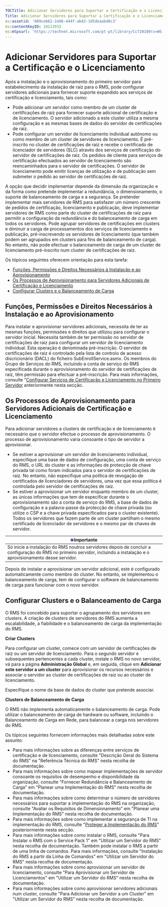 ```yaml
---
TOCTitle: Adicionar Servidores para Suportar a Certificação e o Licenciamento
Title: Adicionar Servidores para Suportar a Certificação e o Licenciamento
ms:assetid: '089ceb62-2a96-444f-ab42-1d5deaabd0c3'
ms:contentKeyID: 18123933
ms:mtpsurl: 'https://technet.microsoft.com/pt-pt/library/Cc720189(v=WS.10)'
---
```


Adicionar Servidores para Suportar a Certificação e o Licenciamento
===================================================================

Após a instalação e o aprovisionamento do primeiro servidor para estabelecimento da instalação de raiz para o RMS, pode configurar servidores adicionais para fornecer suporte expandido aos serviços de certificação e licenciamento, tais como:

-   Pode adicionar um servidor como membro de um cluster de certificações de raiz para fornecer suporte adicional de certificação e de licenciamento. O servidor adicionado a este cluster utiliza a mesma configuração e as mesmas bases de dados do servidor de certificações de raiz.
-   Pode configurar um servidor de licenciamento individual autónomo ou como membro de um cluster de servidores de licenciamento. É pré-inscrito no cluster de certificações de raiz e recebe o certificado de licenciador de servidores (SLC) através dos serviços de certificação do servidor de certificações de raiz. Os pedidos de cliente para serviços de certificação efectuados ao servidor de licenciamento são reencaminhados para o servidor de certificações. O servidor de licenciamento pode emitir licenças de utilização e de publicação sem submeter o pedido ao servidor de certificações de raiz.

A opção que decidir implementar depende da dimensão da organização e da forma como pretende implementar a redundância, o dimensionamento, o suporte de balanceamento de carga e a segurança. Se pretender implementar mais servidores de RMS para satisfazer um número crescente de pedidos de certificação, licenciamento e publicação, deve implementar servidores de RMS como parte do cluster de certificações de raiz para permitir a configuração da redundância e do balanceamento de carga em todos os servidores. Pode agrupar servidores de certificações em clusters e diminuir a carga de processamentos dos serviços de licenciamento e publicação, pré-inscrevendo os servidores de licenciamento (que também podem ser agrupados em clusters para fins de balanceamento de carga). No entanto, não pode efectuar o balanceamento de carga de um cluster de licenciamento pré-inscrito num cluster de certificações de raiz.

Os tópicos seguintes oferecem orientação para esta tarefa:

-   [Funções, Permissões e Direitos Necessários à Instalação e ao Aprovisionamento](#bkmk_1)
-   [Os Processos de Aprovisionamento para Servidores Adicionais de Certificação e Licenciamento](#bkmk_2)
-   [Configurar Clusters e o Balanceamento de Carga](#bkmk_3)

<span id="BKMK_1"></span>
Funções, Permissões e Direitos Necessários à Instalação e ao Aprovisionamento
-----------------------------------------------------------------------------

Para instalar e aprovisionar servidores adicionais, necessita de ter as mesmas funções, permissões e direitos que utilizou para configurar o servidor inicial. Necessita também de ter permissão no servidor de certificações de raiz para configurar um servidor de licenciamento individual. Esta operação é denominada pré-inscrição. O servidor de certificações de raiz é controlado pela lista de controlo de acesso discricionário (DACL) do ficheiro SubEnrollService.asmx. Os membros do Grupo de Serviços do RMS, incluindo a conta de serviço do RMS especificada durante o aprovisionamento do servidor de certificações de raiz, têm permissão para efectuar a pré-inscrição. Para mais informações, consulte "[Configurar Serviços de Certificação e Licenciamento no Primeiro Servidor](https://technet.microsoft.com/cce29a2f-984f-48ed-9187-0eb68286ec5b) anteriormente nesta secção.

<span id="BKMK_2"></span>
Os Processos de Aprovisionamento para Servidores Adicionais de Certificação e Licenciamento
-------------------------------------------------------------------------------------------

Para adicionar servidores a clusters de certificação e de licenciamento é necessário que o servidor efectue o processo de aprovisionamento. O processo de aprovisionamento varia consoante o tipo de servidor a aprovisionar.

-   Se estiver a aprovisionar um servidor de licenciamento individual, especifique uma base de dados de configuração, uma conta de serviço do RMS, o URL do cluster e as informações de protecção de chave privada tal como foram indicados para o servidor de certificações de raiz. No entanto, não especifique uma política de revogação de certificados de licenciadores de servidores, uma vez que essa política é controlada pelo servidor de certificações de raiz.
-   Se estiver a aprovisionar um servidor enquanto membro de um cluster, as únicas informações que tem de especificar durante o aprovisionamento são a conta de serviço do RMS, a base de dados de configuração e a palavra-passe da protecção de chave privada (ou utilize o CSP e a chave privada especificados para o cluster existente). Todos os servidores que fazem parte de um cluster partilham o mesmo certificado de licenciador de servidores e o mesmo par de chaves de servidor.

| ![](images/Cc720189.Important(WS.10).gif)Importante                                                                                            |
|-----------------------------------------------------------------------------------------------------------------------------------------------------------------------------|
| Só inicie a instalação do RMS noutros servidores depois de concluir a configuração do RMS no primeiro servidor, incluindo a instalação e o aprovisionamento desse servidor. |

Depois de instalar e aprovisionar um servidor adicional, este é configurado automaticamente como membro do cluster. No entanto, se implementou o balanceamento de carga, tem de configurar o software de balanceamento de carga para funcionar com o novo servidor.

<span id="BKMK_3"></span>
Configurar Clusters e o Balanceamento de Carga
----------------------------------------------

O RMS foi concebido para suportar o agrupamento dos servidores em clusters. A criação de clusters de servidores do RMS aumenta a escalabilidade, a fiabilidade e o balanceamento de carga da implementação do RMS.

**Criar Clusters**

Para configurar um cluster, comece com um servidor de certificações de raiz ou um servidor de licenciamento. Para o segundo servidor e subsequentes pertencentes a cada cluster, instale o RMS no novo servidor, vá para a página **Administração Global** e, em seguida, clique em **Adicionar este servidor a um cluster** para aprovisionar os recursos necessários e associar o servidor ao cluster de certificações de raiz ou ao cluster de licenciamento.

Especifique o nome da base de dados do cluster que pretende associar.

**Clusters de Balanceamento de Carga**

O RMS não implementa automaticamente o balanceamento de carga. Pode utilizar o balanceamento de carga de hardware ou software, incluindo o Balanceamento de Carga em Rede, para balancear a carga nos servidores do RMS.

Os tópicos seguintes fornecem informações mais detalhadas sobre este assunto:

-   Para mais informações sobre as diferenças entre serviços de certificação e de licenciamento, consulte "Descrição Geral do Sistema do RMS" na "Referência Técnica do RMS" nesta recolha de documentação.
-   Para mais informações sobre como mapear implementações de servidor consoante os requisitos de desempenho e disponibilidade da organização, consulte "Fornecer Redundância e Balanceamento de Carga" em "Planear uma Implementação do RMS" nesta recolha de documentação.
-   Para mais informações sobre como determinar o número de servidores necessários para suportar a implementação do RMS na organização, consulte "Avaliar os Requisitos de Dimensionamento" em "Planear uma Implementação do RMS" nesta recolha de documentação.
-   Para mais informações sobre como implementar a segurança de TI na implementação do RMS, consulte "[Proteger a Implementação do RMS](https://technet.microsoft.com/6de8b636-a824-4844-aefc-f26347abfc14)" posteriormente nesta secção.
-   Para mais informações sobre como instalar o RMS, consulte "Para Instalar o RMS com o Service Pack 1" em "Utilizar um Servidor do RMS" nesta recolha de documentação.
    Também pode instalar o RMS a partir de uma linha de comandos. Para mais informações, consulte "Instalação do RMS a partir da Linha de Comandos" em "Utilizar um Servidor do RMS" nesta recolha de documentação.
-   Para mais informações sobre como aprovisionar um servidor de licenciamento, consulte "Para Aprovisionar um Servidor de Licenciamentos" em "Utilizar um Servidor do RMS" nesta recolha de documentação.
-   Para mais informações sobre como aprovisionar servidores adicionais num cluster, consulte "Para Adicionar um Servidor a um Cluster" em "Utilizar um Servidor do RMS" nesta recolha de documentação.
